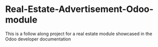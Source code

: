 # Real-Estate-Advertisement-Odoo-module
This is  a follow along project for a real estate module showcased in the Odoo developer documentation
